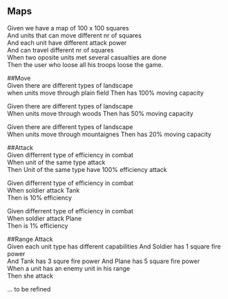 ## Maps       
Given we have a map  of 100 x 100 squares       
And units that can move different nr of squares      
And each unit have different attack power       
And can travel different nr of squares      
When two oposite units met several casualties are done      
Then the user who loose all his troops loose the game.      

##Move              
Given there are different types of landscape    
when units move through plain field 
Then has 100% moving capacity   

Given there are different types of landscape    
When units move through woods
Then has 50% moving capacity    

Given there are different types of landscape    
When units move through mountaignes 
Then has 20% moving capacity    

##Attack    
Given differrent type of efficiency in combat   
When unit of the same type attack   
Then Unit of the same type have 100% efficiency attack  

Given differrent type of efficiency in combat   
When soldier attack Tank    
Then is 10% efficiency  

Given differrent type of efficiency in combat   
When soldier attack Plane   
Then is 1% efficiency   

##Range Attack    
Given each unit type has different capabilities 
And  Soldier has 1 square fire power    
And Tank has 3 squre fire power 
And Plane has 5 square fire power   
When a unit has an enemy unit in his range  
Then she attack 

...  to be refined
